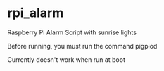 rpi_alarm
=========

Raspberry Pi Alarm Script with sunrise lights

Before running, you must run the command pigpiod

Currently doesn't work when run at boot
